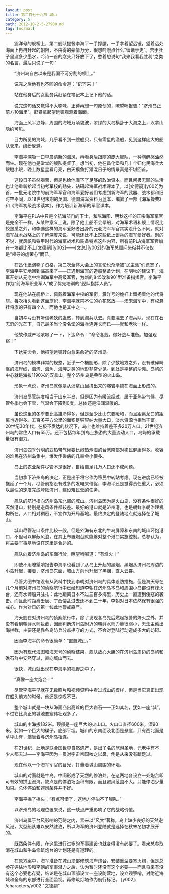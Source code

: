 ```yaml
---
layout: post
title: 第二百七十九节 城山
category: 5
path: 2012-10-2-5-27900.md
tag: [normal]
---
```


　　震洋号的舰桥上，第二舰队提督李海平一手撑腰，一手拿着望远镜，望着远处海面上冉冉升起的朝阳，不由得的豪情万分，很想吟哦点什么“留诸于史”。苦于肚子里没多少墨水，吟诗一首的念头只好放下了，憋着想说句“我来我看我胜利”之类的名言，最后只说了一句：

　　“济州岛自古以来是我国不可分割的领土。”

　　说完之后他有也不回的命令道：“记下来！”

　　站在他身后的女勤务兵赶紧在笔记本上记下他的话。

　　说完这句话又觉得不大够味，正待再想一句原创的，瞭望哨报告：“济州岛正前方10海里”。赶紧拿起望远镜观测着海面。

　　海面上风平浪静，周围的海域万顷碧波，翠绿的大岛横卧于大海之上，汉拿山隐约可见。

　　目力所见的海域，几乎看不到一艘船只，只有零星的渔船，见到这样庞大的船队驶来，纷纷躲避。

　　李海平深吸一口早晨清新的海风，再看身后跟随的庞大舰队，一种陶醉感油然而生。现在他也是堂堂的舰队提督了。想当初，他在昌化堡和几十个归化民海兵大眼瞪小眼，晚上数星星看月亮，白天摸鱼打猎混日子的情景真是不堪回首。

　　这段日子虽然艰苦，但是也给他混下了足够的政治资本。而且闲极无聊的生活也让他重新拾起当初考军校的劲头，钻研起海军战术课本了。以[文德嗣][y002]为首，一批元老院中的前海军军官和海军爱好者们考虑到新海军的武器、战术都和旧时空不同，以19世纪末期的英国、德国海军资料为蓝本，编纂了一部《海军操典》和《海军初级战术读本》，作为培训新海军的军官课本。

　　李海平在PLA中只是个航海部门的下士，和陈海阳、明秋这样的正宗海军军官是完全不一样，从某种意义上说，除了他上船不会晕船，对海军术语和舰上情况比较熟悉之外，和李迪这样的海军爱好者出身的元老海军军官其实没什么不同。就对海军战术战略上的了解深度来说，可能还比不上这些纸上谈兵的海军爱好者。别的不说，就风帆和铁甲时代的海军战术和装备特点这些内容，所有前PLA海军军官加在一块都比不上[文德嗣][y002]——[文总][y002]的海军总顾问头衔并不仅仅是“领导的虚荣心”而已。

　　在昌化堡泡够了资格，第二次全体大会上的言论也渐渐被“民主派”们遗忘了，李海平平安地回到临高来了——正遇到海军的造船整备计划，在明秋的建议下，海军开始从元老中培训海军中高级军官，为新的845改和901型准备指挥官。李海平作为“前海军职业军人”成了优先培训的“舰队指挥人员”。

　　现在他站在舰桥上，佩戴着海军中校的军衔，震洋号的桅杆上飘扬着他的代将旗。每次抬头看到这面旗帜，李海平就禁不住的心花怒放——澳宋海军中，有权悬挂将旗的只有四个人，而他也是其中之一。

　　当初幸亏没有听信老狄的蛊惑，转到海兵队去。真要混去了海兵队，现在在石志奇的光芒下，自己最多当个没名堂的海兵连连长而已——就和老狄一样。

　　他故作威严地咳嗽了一下，下达命令：“命令各舰，做好战斗准备。加强观察！”

　　下达完命令，他把望远镜转向愈来愈近的济州岛。

　　济州岛的模样非常的规整，近乎一个椭圆形，除了少数地方之外，没有破碎崎岖的海岸线，海湾、海角、海岬之类的地形非常少见。到处是平整的沙滩。岛屿的中心就是海拔1190米的汉拿山。整个济州岛是典型的火山岛。

　　形象一点说，济州岛就像是从汉拿山里挤出来的熔岩平铺在海面上形成的。

　　济州岛尽管纬度相当于山东半岛，但是因为有暖流经过，属于亚热带气候，尽管冬季也会下雪，气温会下降到0度。总体还是湿润温暖的。

　　虽说这里的冬季要比高雄冷得多，但是至少比山东要暖和，而且距离龙口的距离也近得多。五百多平方公里的面积足够容纳大量大口，淡水资源也相当丰富。20世纪30年代，在极不发达的状况下，岛上也维持着差不多20万人口。21世纪济州岛的常住人口有55万。还不包括每年到岛上旅游的大量流动人口，岛屿的承载量极有潜力。

　　济州岛四季分明的亚热带气候要比闷热潮湿的台湾南部对移民健康得多。收容的难民在济州岛集中，爆发传染病的几率会小很多。

　　岛上的农业条件尽管不是很好，自给自足几万人口还不成问题。

　　当初拿下济州岛的决定，正是出于将它作为移民中转站考虑。现在进度已经被拖延了一个月，尽管前指没有过多的发电来催促，李海平还是觉得责任重大，必须以最快的速度完成登陆济州，建设难民营的任务。

　　舰队的航行指向济州岛东北部的城山。济州岛因为是火山岛，没有条件很好的天然港口，特别是避风条件都较差。最好的港口就是济州港，也是朝鲜李朝治理机构所在。人口相对稠密，不宜作为开局基地。最终决定的登陆地点就选择在了城山。

　　城山尽管港口条件比较一般，但是外海有东北的牛岛屏障和东南的城山环抱港口，不但可以屏蔽风浪，在其上布置炮台就能够对整个港口实施控制。总参认为，将主要军事基地设在这里是合适的。

　　舰队向着济州岛的东面行驶，瞭望哨喊道：“有烽火！”

　　即使不用瞭望哨报告李海平也看到了从岛上升起的黑烟，黑烟从济州岛周边的小岛升起，接着，济州岛东面，城山方向也升起了黑烟，直入云霄。

　　尽管大图书馆没有从资料中找到李朝对济州岛的具体设防措施，但是海天号在几个月前对济州岛的侦察航行中已经知道李朝在济州岛本岛和周围小岛都设有烽火台，还有水师船只驻扎：此地距离日本不过三百多海里，历史上一直遭到倭寇的袭击。而且此时距离壬辰、丁酉倭乱过去还不到三十年，李朝对日本依然保有很强的戒心。作为对日的第一线此地警戒森严。

　　海天舰在对济州岛的侦察航行中，除了发现各岛先后燃起报警的烽火之外，并没有看到朝鲜水师拦截，因而判断济州岛附近的朝鲜水师力量很弱小，无法主动出海拦截，主要还是靠各岛防兵分点拒守的方式，不会对登陆行动造成多大的妨碍。

　　因而李海平的命令很简单：“直航城山。”

　　因为有现代海图和海天号的侦察结果，舰队放心大胆的在济州岛周边的岛屿和礁石群中安然穿过，直向城山而去。

　　很快，城山就出现在李海平的视野之中了。

　　“真像一座大炮台！”

　　尽管李海平早就在无数照片和视频资料中看过城山的模样，但是当它真正出现在船头前方的时候，他还是惊叹不已。

　　整个城山就是一块从海面凸出高耸的巨大岩石——正如其名，犹如一座“城”。不过它比真正的城池要宏伟壮观多了。

　　城山的主海拔182米。顶部是一座巨大的火山口。火山口直径600米，深90米。犹如一个巨大的碟子，底部平坦。城山的东南面及北面是悬崖，只有西北面是草坪山脊，蜿蜒着与济州岛相连。

　　在21世纪，此地是联合国世界自然遗产，是出了名的旅游圣地，元老中有不少人都去过——李海平因为一贯对宇宙帝国嗤之以鼻，倒是从来没有踏足过。

　　现在他以一个海军军官的目光，打量着城山周围的环境。

　　城山的对面就是牛岛。中间形成了天然的停泊处。在这两地各设立一处炮台即可有效的拱卫港湾。缺点是的停泊场面积有限，而且避风范围不大。只能停泊少量船只。总体停泊和避风条件并不好。

　　李海平摇了摇头：“有点可惜了，这地方停泊不了舰队。”

　　以济州岛的地理位置来说，这一缺点严重影响了它的战略价值。

　　济州岛属于台风影响的范畴之内，素来以“风大”著称。岛上缺少良好的天然避风港，大型船队难以安然驻泊，所以海军的济州登陆就是选择在秋末冬初才展开的。

　　既然条件有限，在这里进行过多的军事建设也就变得没有必要了。看来总参取消在城山和牛岛修筑炮台的计划还是有道理的。

　　在原方案中，海军准备在城山顶部修筑海岸炮台，安装重型要塞火炮，但是总参在评估地形和李朝的军事潜力之后，认为暂时还没有这个必要——而且将来有没有这个必要也存疑，结论是在城山顶部设立一座设防营地，设立观察哨，对附近海域和全岛的东部进行全面监视。再修筑灯塔作为航行标记。
[y002]: /characters/y002 "文德嗣"
